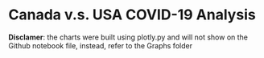 # Canada v.s. USA COVID-19 Analysis
**Disclamer**: the charts were built using plotly.py and will not show on the Github notebook file, instead, refer to the Graphs folder


